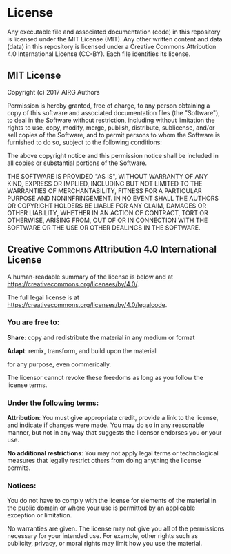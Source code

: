 License
=======

Any executable file and associated documentation (code) in this
repository is licensed under the MIT License (MIT).  Any other written
content and data (data) in this repository is licensed under a Creative
Commons Attribution 4.0 International License (CC-BY).  Each file
identifies its license.


MIT License
-----------

Copyright (c) 2017 AIRG Authors

Permission is hereby granted, free of charge, to any person obtaining a
copy of this software and associated documentation files (the
"Software"), to deal in the Software without restriction, including
without limitation the rights to use, copy, modify, merge, publish,
distribute, sublicense, and/or sell copies of the Software, and to
permit persons to whom the Software is furnished to do so, subject to
the following conditions:

The above copyright notice and this permission notice shall be included
in all copies or substantial portions of the Software.

THE SOFTWARE IS PROVIDED "AS IS", WITHOUT WARRANTY OF ANY KIND, EXPRESS
OR IMPLIED, INCLUDING BUT NOT LIMITED TO THE WARRANTIES OF
MERCHANTABILITY, FITNESS FOR A PARTICULAR PURPOSE AND
NONINFRINGEMENT. IN NO EVENT SHALL THE AUTHORS OR COPYRIGHT HOLDERS BE
LIABLE FOR ANY CLAIM, DAMAGES OR OTHER LIABILITY, WHETHER IN AN ACTION
OF CONTRACT, TORT OR OTHERWISE, ARISING FROM, OUT OF OR IN CONNECTION
WITH THE SOFTWARE OR THE USE OR OTHER DEALINGS IN THE SOFTWARE.


Creative Commons Attribution 4.0 International License
------------------------------------------------------

A human-readable summary of the license is below and at
https://creativecommons.org/licenses/by/4.0/.

The full legal license is at
https://creativecommons.org/licenses/by/4.0/legalcode.

### You are free to: ###

**Share**: copy and redistribute the material in any medium or format

**Adapt**: remix, transform, and build upon the material

for any purpose, even commerically.

The licensor cannot revoke these freedoms as long as you follow the
license terms.

### Under the following terms: ###

**Attribution**: You must give appropriate credit, provide a link to the
license, and indicate if changes were made.  You may do so in any
reasonable manner, but not in any way that suggests the licensor
endorses you or your use.

**No additional restrictions**: You may not apply legal terms or
technological measures that legally restrict others from doing anything
the license permits.

### Notices: ###

You do not have to comply with the license for elements of the material
in the public domain or where your use is permitted by an applicable
exception or limitation.

No warranties are given.  The license may not give you all of the
permissions necessary for your intended use.  For example, other rights
such as publicity, privacy, or moral rights may limit how you use the
material.
